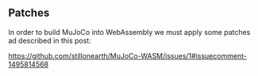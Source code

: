 ## Patches

In order to build MuJoCo into WebAssembly we must apply some patches ad described in this post:

https://github.com/stillonearth/MuJoCo-WASM/issues/1#issuecomment-1495814568
